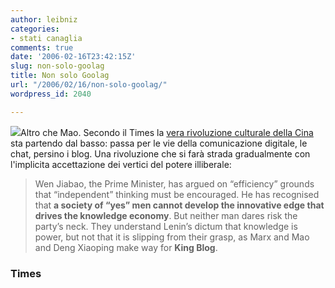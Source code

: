 ```yaml
---
author: leibniz
categories:
- stati canaglia
comments: true
date: '2006-02-16T23:42:15Z'
slug: non-solo-goolag
title: Non solo Goolag
url: "/2006/02/16/non-solo-goolag/"
wordpress_id: 2040

---
```

![](http://www.leibniz-blogs.it/wp-content/galleria/Goolag.jpg)Altro che Mao. Secondo il Times la [vera rivoluzione culturale della Cina](http://www.timesonline.co.uk/article/0,,6-2042652,00.html) sta partendo dal basso: passa per le vie della comunicazione digitale, le chat, persino i blog. Una rivoluzione che si farà strada  gradualmente con l'implicita accettazione dei vertici del potere illiberale:


> Wen Jiabao, the Prime Minister, has argued on “efficiency” grounds that “independent” thinking must be encouraged. He has recognised that **a society of “yes” men cannot develop the innovative edge that drives the knowledge economy**. But neither man dares risk the party’s neck. They understand Lenin’s dictum that knowledge is power, but not that it is slipping from their grasp, as Marx and Mao and Deng Xiaoping make way for **King Blog**.




### Times
